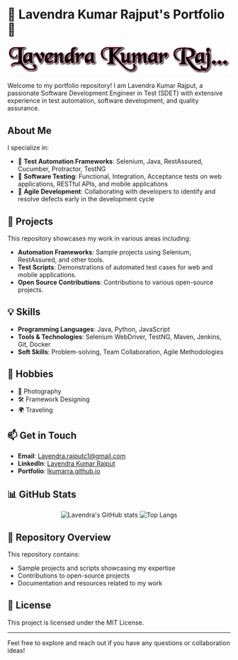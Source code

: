 # 🌟 Lavendra Kumar Rajput's Portfolio 🌟

<p align="center">
  <img src="https://raw.githubusercontent.com/lkumarra/lkumarra/master/lavendra.png" alt="Lavendra Kumar Rajput" />
</p>

Welcome to my portfolio repository! I am Lavendra Kumar Rajput, a passionate Software Development Engineer in Test (SDET) with extensive experience in test automation, software development, and quality assurance.

## About Me

I specialize in:
- 🧪 **Test Automation Frameworks**: Selenium, Java, RestAssured, Cucumber, Protractor, TestNG
- 🧩 **Software Testing**: Functional, Integration, Acceptance tests on web applications, RESTful APIs, and mobile applications
- 🤝 **Agile Development**: Collaborating with developers to identify and resolve defects early in the development cycle

## 🚀 Projects

This repository showcases my work in various areas including:
- **Automation Frameworks**: Sample projects using Selenium, RestAssured, and other tools.
- **Test Scripts**: Demonstrations of automated test cases for web and mobile applications.
- **Open Source Contributions**: Contributions to various open-source projects.

## 💡 Skills

- **Programming Languages**: Java, Python, JavaScript
- **Tools & Technologies**: Selenium WebDriver, TestNG, Maven, Jenkins, Git, Docker
- **Soft Skills**: Problem-solving, Team Collaboration, Agile Methodologies

## 🎨 Hobbies

- 📸 Photography
- 🛠️ Framework Designing
- 🌍 Traveling

## 📫 Get in Touch

- **Email**: [Lavendra.rajputc1@gmail.com](mailto:Lavendra.rajputc1@gmail.com)
- **LinkedIn**: [Lavendra Kumar Rajput](https://linkedin.com/in/lavendra-kumar-rajput-112ab2106)
- **Portfolio**: [lkumarra.github.io](https://lkumarra.github.io)

## 📊 GitHub Stats

<p align="center">
  <img src="https://github-readme-stats.vercel.app/api?username=lkumarra&show_icons=true&theme=radical" alt="Lavendra's GitHub stats" />
  <img src="https://github-readme-stats.vercel.app/api/top-langs/?username=lkumarra&layout=compact&theme=radical" alt="Top Langs" />
</p>

## 📂 Repository Overview

This repository contains:
- Sample projects and scripts showcasing my expertise
- Contributions to open-source projects
- Documentation and resources related to my work

## 📜 License

This project is licensed under the MIT License.

---

Feel free to explore and reach out if you have any questions or collaboration ideas!
